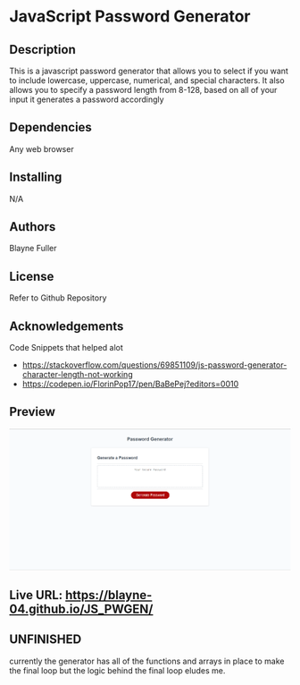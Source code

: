 # JavaScript Password Generator
## Description
This is a javascript password generator that allows you to select if you want to include lowercase, uppercase, numerical, and special characters. It also allows you to specify a password length from 8-128, based on all of your input it generates a password accordingly
## Dependencies
Any web browser
## Installing 
N/A
## Authors
Blayne Fuller
## License
Refer to Github Repository
## Acknowledgements
Code Snippets that helped alot
- https://stackoverflow.com/questions/69851109/js-password-generator-character-length-not-working
- https://codepen.io/FlorinPop17/pen/BaBePej?editors=0010
## Preview
![Demo of Project](./assets/demo.png)

## Live URL: https://blayne-04.github.io/JS_PWGEN/

## UNFINISHED
currently the generator has all of the functions and arrays in place to make the final loop but the logic behind the final loop eludes me.

